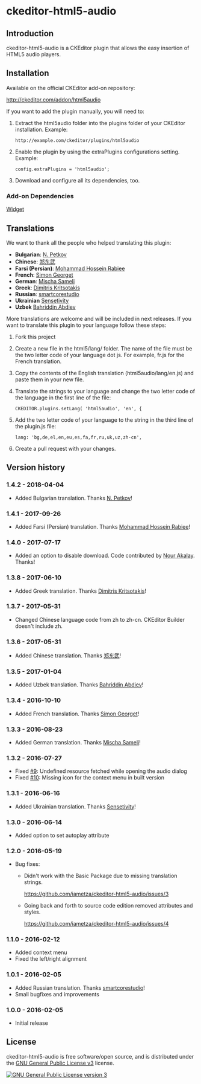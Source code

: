 # ckeditor-html5-audio

## Introduction

ckeditor-html5-audio is a CKEditor plugin that allows the easy insertion of HTML5 audio players.

## Installation

Available on the official CKEditor add-on repository:

http://ckeditor.com/addon/html5audio

If you want to add the plugin manually, you will need to:

1. Extract the html5audio folder into the plugins folder of your CKEditor installation. Example:

    ```
    http://example.com/ckeditor/plugins/html5audio
    ```

2. Enable the plugin by using the extraPlugins configurations setting. Example:

    ```
    config.extraPlugins = 'html5audio';
    ```

3. Download and configure all its dependencies, too.

### Add-on Dependencies

[Widget](http://ckeditor.com/addon/widget)

## Translations

We want to thank all the people who helped translating this plugin:

* **Bulgarian**: [N. Petkov](https://github.com/nmpetkov)
* **Chinese**: [郑东武](https://github.com/machinelll)
* **Farsi (Persian)**: [Mohammad Hossein Rabiee](https://github.com/mhrabiee)
* **French**: [Simon Georget](https://github.com/simogeo)
* **German**: [Mischa Sameli](https://github.com/jenzener)
* **Greek**: [Dimitris Kritsotakis](https://github.com/dimitriskr)
* **Russian**: [smartcorestudio](https://github.com/smartcorestudio)
* **Ukrainian** [Sensetivity](https://github.com/Sensetivity)
* **Uzbek** [Bahriddin Abdiev](https://github.com/bahriddin)

More translations are welcome and will be included in next releases. If you want to translate this plugin to your language follow these steps:

1. Fork this project

2. Create a new file in the html5/lang/ folder. The name of the file must be the two letter code of your language dot js. For example, fr.js for the French translation.

3. Copy the contents of the English translation (html5audio/lang/en.js) and paste them in your new file.

4. Translate the strings to your language and change the two letter code of the language in the first line of the file:

    ```
    CKEDITOR.plugins.setLang( 'html5audio', 'en', {
    ```

5. Add the two letter code of your language to the string in the third line of the plugin.js file:

    ```
    lang: 'bg,de,el,en,eu,es,fa,fr,ru,uk,uz,zh-cn',
    ```

6. Create a pull request with your changes.

## Version history

### 1.4.2 - 2018-04-04

* Added Bulgarian translation. Thanks [N. Petkov](https://github.com/nmpetkov)!

### 1.4.1 - 2017-09-26

* Added Farsi (Persian) translation. Thanks [Mohammad Hossein Rabiee](https://github.com/mhrabiee)!

### 1.4.0 - 2017-07-17

* Added an option to disable download. Code contributed by [Nour Akalay](https://github.com/mnakalay). Thanks!

### 1.3.8 - 2017-06-10

* Added Greek translation. Thanks [Dimitris Kritsotakis](https://github.com/dimitriskr)!

### 1.3.7 - 2017-05-31

* Changed Chinese language code from zh to zh-cn. CKEditor Builder doesn't include zh.

### 1.3.6 - 2017-05-31

* Added Chinese translation. Thanks [郑东武](https://github.com/machinelll)!

### 1.3.5 - 2017-01-04

* Added Uzbek translation. Thanks [Bahriddin Abdiev](https://github.com/bahriddin)!

### 1.3.4 - 2016-10-10

* Added French translation. Thanks [Simon Georget](https://github.com/simogeo)!

### 1.3.3 - 2016-08-23

* Added German translation. Thanks [Mischa Sameli](https://github.com/jenzener)!

### 1.3.2 - 2016-07-27

* Fixed [#9](https://github.com/iametza/ckeditor-html5-audio/issues/9): Undefined resource fetched while opening the audio dialog
* Fixed [#10](https://github.com/iametza/ckeditor-html5-audio/issues/10): Missing icon for the context menu in built version

### 1.3.1 - 2016-06-16

* Added Ukrainian translation. Thanks [Sensetivity](https://github.com/Sensetivity)!

### 1.3.0 - 2016-06-14

* Added option to set autoplay attribute

### 1.2.0 - 2016-05-19

* Bug fixes:

    * Didn't work with the Basic Package due to missing translation strings.

        https://github.com/iametza/ckeditor-html5-audio/issues/3

    * Going back and forth to source code edition removed attributes and styles.

        https://github.com/iametza/ckeditor-html5-audio/issues/4

### 1.1.0 - 2016-02-12

* Added context menu
* Fixed the left/right alignment

### 1.0.1 - 2016-02-05

* Added Russian translation. Thanks [smartcorestudio](https://github.com/smartcorestudio)!
* Small bugfixes and improvements

### 1.0.0 - 2016-02-05
* Initial release

## License

ckeditor-html5-audio is free software/open source, and is distributed under the [GNU General Public License v3](http://www.gnu.org/licenses/gpl.html) license.

<a rel="license" href="http://www.gnu.org/licenses/gpl.html"><img alt="GNU General Public License version 3" style="border-width:0" src="http://www.gnu.org/graphics/gplv3-127x51.png" /></a>
